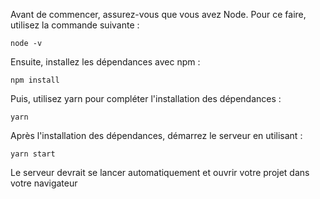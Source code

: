 Avant de commencer, assurez-vous que vous avez Node. Pour ce faire, utilisez la commande suivante :

```node -v```

Ensuite, installez les dépendances avec npm :

```npm install```

Puis, utilisez yarn pour compléter l'installation des dépendances :

```yarn```

Après l'installation des dépendances, démarrez le serveur en utilisant :

```yarn start```

Le serveur devrait se lancer automatiquement et ouvrir votre projet dans votre navigateur
